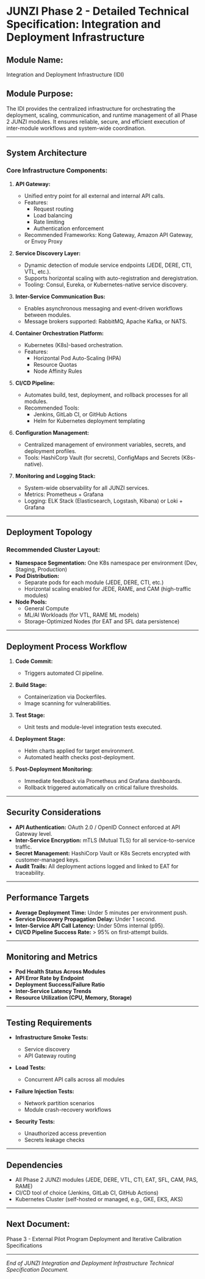 # JUNZI Phase 2 - Detailed Technical Specification: Integration and Deployment Infrastructure

## Module Name:
Integration and Deployment Infrastructure (IDI)

## Module Purpose:
The IDI provides the centralized infrastructure for orchestrating the deployment, scaling, communication, and runtime management of all Phase 2 JUNZI modules. It ensures reliable, secure, and efficient execution of inter-module workflows and system-wide coordination.

---

## System Architecture

### Core Infrastructure Components:

1. **API Gateway:**
   - Unified entry point for all external and internal API calls.
   - Features:
     - Request routing
     - Load balancing
     - Rate limiting
     - Authentication enforcement
   - Recommended Frameworks: Kong Gateway, Amazon API Gateway, or Envoy Proxy

2. **Service Discovery Layer:**
   - Dynamic detection of module service endpoints (JEDE, DERE, CTI, VTL, etc.).
   - Supports horizontal scaling with auto-registration and deregistration.
   - Tooling: Consul, Eureka, or Kubernetes-native service discovery.

3. **Inter-Service Communication Bus:**
   - Enables asynchronous messaging and event-driven workflows between modules.
   - Message brokers supported: RabbitMQ, Apache Kafka, or NATS.

4. **Container Orchestration Platform:**
   - Kubernetes (K8s)-based orchestration.
   - Features:
     - Horizontal Pod Auto-Scaling (HPA)
     - Resource Quotas
     - Node Affinity Rules

5. **CI/CD Pipeline:**
   - Automates build, test, deployment, and rollback processes for all modules.
   - Recommended Tools:
     - Jenkins, GitLab CI, or GitHub Actions
     - Helm for Kubernetes deployment templating

6. **Configuration Management:**
   - Centralized management of environment variables, secrets, and deployment profiles.
   - Tools: HashiCorp Vault (for secrets), ConfigMaps and Secrets (K8s-native).

7. **Monitoring and Logging Stack:**
   - System-wide observability for all JUNZI services.
   - Metrics: Prometheus + Grafana
   - Logging: ELK Stack (Elasticsearch, Logstash, Kibana) or Loki + Grafana

---

## Deployment Topology

### Recommended Cluster Layout:
- **Namespace Segmentation:** One K8s namespace per environment (Dev, Staging, Production)
- **Pod Distribution:**
  - Separate pods for each module (JEDE, DERE, CTI, etc.)
  - Horizontal scaling enabled for JEDE, RAME, and CAM (high-traffic modules)
- **Node Pools:**
  - General Compute
  - ML/AI Workloads (for VTL, RAME ML models)
  - Storage-Optimized Nodes (for EAT and SFL data persistence)

---

## Deployment Process Workflow

1. **Code Commit:**
   - Triggers automated CI pipeline.

2. **Build Stage:**
   - Containerization via Dockerfiles.
   - Image scanning for vulnerabilities.

3. **Test Stage:**
   - Unit tests and module-level integration tests executed.

4. **Deployment Stage:**
   - Helm charts applied for target environment.
   - Automated health checks post-deployment.

5. **Post-Deployment Monitoring:**
   - Immediate feedback via Prometheus and Grafana dashboards.
   - Rollback triggered automatically on critical failure thresholds.

---

## Security Considerations
- **API Authentication:** OAuth 2.0 / OpenID Connect enforced at API Gateway level.
- **Inter-Service Encryption:** mTLS (Mutual TLS) for all service-to-service traffic.
- **Secret Management:** HashiCorp Vault or K8s Secrets encrypted with customer-managed keys.
- **Audit Trails:** All deployment actions logged and linked to EAT for traceability.

---

## Performance Targets
- **Average Deployment Time:** Under 5 minutes per environment push.
- **Service Discovery Propagation Delay:** Under 1 second.
- **Inter-Service API Call Latency:** Under 50ms internal (p95).
- **CI/CD Pipeline Success Rate:** > 95% on first-attempt builds.

---

## Monitoring and Metrics
- **Pod Health Status Across Modules**
- **API Error Rate by Endpoint**
- **Deployment Success/Failure Ratio**
- **Inter-Service Latency Trends**
- **Resource Utilization (CPU, Memory, Storage)**

---

## Testing Requirements
- **Infrastructure Smoke Tests:**
  - Service discovery
  - API Gateway routing

- **Load Tests:**
  - Concurrent API calls across all modules

- **Failure Injection Tests:**
  - Network partition scenarios
  - Module crash-recovery workflows

- **Security Tests:**
  - Unauthorized access prevention
  - Secrets leakage checks

---

## Dependencies
- All Phase 2 JUNZI modules (JEDE, DERE, VTL, CTI, EAT, SFL, CAM, PAS, RAME)
- CI/CD tool of choice (Jenkins, GitLab CI, GitHub Actions)
- Kubernetes Cluster (self-hosted or managed, e.g., GKE, EKS, AKS)

---

## Next Document:
Phase 3 - External Pilot Program Deployment and Iterative Calibration Specifications

---

_End of JUNZI Integration and Deployment Infrastructure Technical Specification Document._

